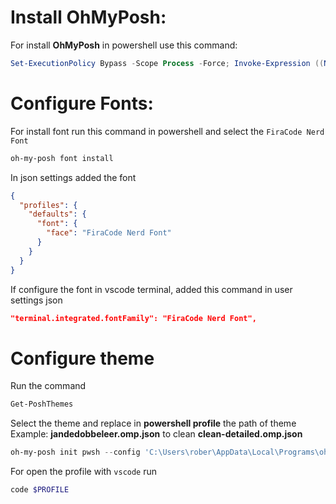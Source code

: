 # Install **OhMyPosh**:
 For install **OhMyPosh** in powershell use this command:
 ```powershell
 Set-ExecutionPolicy Bypass -Scope Process -Force; Invoke-Expression ((New-Object System.Net.WebClient).DownloadString(‘https://ohmyposh.dev/install.ps1’))
```

# Configure Fonts:
For install font run this command in powershell and select the `FiraCode Nerd Font`

```powershell
oh-my-posh font install
```

In json settings added the font

```json
{
  "profiles": {
    "defaults": {
      "font": {
        "face": "FiraCode Nerd Font"
      }
    }
  }
}
```

If configure the font in vscode terminal, added this command in user settings json
```json
"terminal.integrated.fontFamily": "FiraCode Nerd Font",
```

# Configure theme

Run the command
```powershell
Get-PoshThemes
```
Select the theme and replace in **powershell profile** the path of theme
Example: 
**jandedobbeleer.omp.json** to clean **clean-detailed.omp.json**

```powershell
oh-my-posh init pwsh --config 'C:\Users\rober\AppData\Local\Programs\oh-my-posh\themes\clean-detailed.omp.json' | Invoke-Expression
```

For open the profile with `vscode` run
```powershell
code $PROFILE
```
